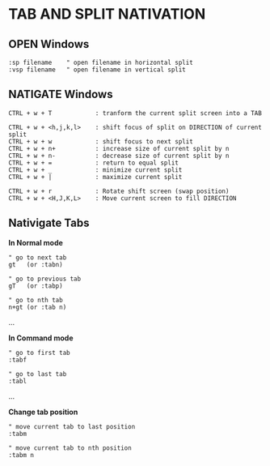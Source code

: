 TAB AND SPLIT NATIVATION
========================

OPEN Windows
-------------
```vim
:sp filename	" open filename in horizontal split
:vsp filename	" open filename in vertical split
```

NATIGATE Windows 
----------------
```text
CTRL + w + T			: tranform the current split screen into a TAB

CTRL + w + <h,j,k,l>	: shift focus of split on DIRECTION of current split
CTRL + w + w			: shift focus to next split
CTRL + w + n+			: increase size of current split by n
CTRL + w + n-			: decrease size of current split by n
CTRL + w + =			: return to equal split
CTRL + w + _			: minimize current split
CTRL + w + |			: maximize current split

CTRL + w + r			: Rotate shift screen (swap position)
CTRL + w + <H,J,K,L>	: Move current screen to fill DIRECTION 
```


Nativigate Tabs
---------------
**In Normal mode**
```vim
" go to next tab
gt	 (or :tabn)  

" go to previous tab
gT	 (or :tabp)   

" go to nth tab
n+gt (or :tab n) 
```
...

**In Command mode**
```vim
" go to first tab
:tabf

" go to last tab
:tabl
```
...

**Change tab position**
```vim
" move current tab to last position
:tabm	

" move current tab to nth position
:tabm n		        
```